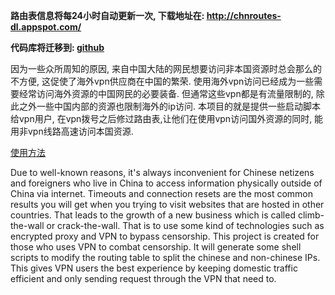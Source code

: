 **路由表信息将每24小时自动更新一次, 下载地址在: http://chnroutes-dl.appspot.com/**


**代码库将迁移到: [github](http://github.com/fivesheep/chnroutes)**



因为一些众所周知的原因, 来自中国大陆的网民想要访问非本国资源时总会那么的不方便, 这促使了海外vpn供应商在中国的繁荣. 使用海外vpn访问已经成为一些需要经常访问海外资源的中国网民的必要装备. 但通常这些vpn都是有流量限制的, 除此之外一些中国内部的资源也限制海外的ip访问.
本项目的就是提供一些启动脚本给vpn用户, 在vpn拨号之后修过路由表,让他们在使用vpn访问国外资源的同时, 能用非vpn线路高速访问本国资源.




[使用方法](http://code.google.com/p/chnroutes/wiki/Usage)


Due to well-known reasons, it's always inconvenient for Chinese netizens and foreigners who live in China to access information physically outside of China via internet. Timeouts and connection resets are the most common results you will get when you trying to visit websites that are hosted in other countries. That leads to the growth of a new business which is called climb-the-wall or crack-the-wall. That is to use some kind of technologies such as encrypted proxy and VPN to bypass censorship.
This project is created for those who uses VPN to combat censorship. It will generate some shell scripts to modify the routing table to split the chinese and non-chinese IPs. This gives VPN users the best experience by keeping domestic traffic efficient and only sending request through the VPN that need to.